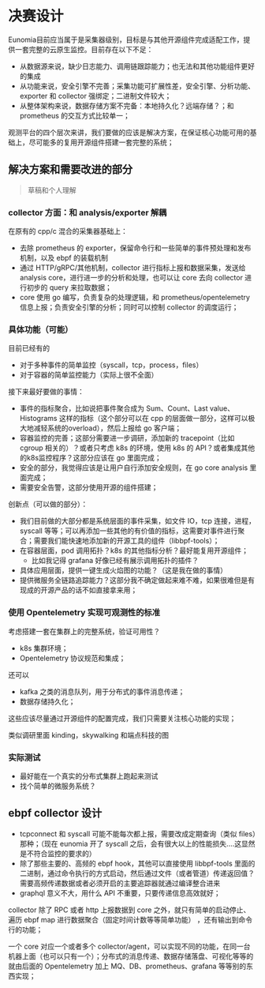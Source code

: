 # 决赛设计

Eunomia目前应当属于是采集器级别，目标是与其他开源组件完成适配工作，提供一套完整的云原生监控。目前存在以下不足：

- 从数据源来说，缺少日志能力、调用链跟踪能力；也无法和其他功能组件更好的集成
- 从功能来说，安全引擎不完善；采集功能可扩展性差，安全引擎、分析功能、exporter 和 collector 强绑定；二进制文件较大；
- 从整体架构来说，数据存储方案不完备：本地持久化？远端存储？；和 prometheus 的交互方式比较单一；

观测平台的四个层次来讲，我们要做的应该是解决方案，在保证核心功能可用的基础上，尽可能多的复用开源组件搭建一套完整的系统；

## 解决方案和需要改进的部分

> 草稿和个人理解

### collector 方面：和 analysis/exporter 解耦

在原有的 cpp/c 混合的采集器基础上：

- 去除 prometheus 的 exporter，保留命令行和一些简单的事件预处理和发布机制，以及 ebpf 的装载机制
- 通过 HTTP/gRPC/其他机制，collector 进行指标上报和数据采集，发送给 analysis core，进行进一步的分析和处理，也可以让 core 去向 collector 进行初步的 query 来拉取数据；
- core 使用 go 编写，负责复杂的处理逻辑，和 prometheus/opentelemetry 信息上报；负责安全引擎的分析；同时可以控制 collector 的调度运行；

### 具体功能（可能）

目前已经有的

- 对于多种事件的简单监控（syscall，tcp，process，files）
- 对于容器的简单监控能力（实际上很不全面）

接下来最好要做的事情：

- 事件的指标聚合，比如说把事件聚合成为 Sum、Count、Last value、Histograms 这样的指标（这个部分可以在 cpp 的层面做一部分，这样可以极大地减轻系统的overload），然后上报给 go 客户端；
- 容器监控的完善；这部分需要进一步调研，添加新的 tracepoint（比如 cgroup 相关的）？或者只考虑 k8s 的环境，使用 k8s 的 API？或者集成其他的k8s监控程序？这部分应该在 go 里面完成；
- 安全的部分，我觉得应该是让用户自行添加安全规则，在 go core analysis 里面完成；
- 需要安全告警，这部分使用开源的组件搭建；

创新点（可以做的部分）：

- 我们目前做的大部分都是系统层面的事件采集，如文件 IO，tcp 连接，进程，syscall 等等；可以再添加一些其他的有价值的指标，这需要对事件进行聚合；需要我们能快速地添加新的开源工具的组件（libbpf-tools）；
- 在容器层面，pod 调用拓扑？k8s 的其他指标分析？最好能复用开源组件；
  - 比如我记得 grafana 好像已经有展示调用拓扑的插件？
- 具体应用层面，提供一键生成火焰图的功能？（这是我在做的事情）
- 提供微服务全链路追踪能力？这部分我不确定做起来难不难，如果很难但是有现成的开源产品的话不如直接拿来用；

### 使用 Opentelemetry 实现可观测性的标准

考虑搭建一套在集群上的完整系统，验证可用性？

- k8s 集群环境；
- Opentelemetry 协议规范和集成；

还可以

- kafka 之类的消息队列，用于分布式的事件消息传递；
- 数据存储持久化；

这些应该尽量通过开源组件的配置完成，我们只需要关注核心功能的实现；

类似调研里面 kinding，skywalking 和端点科技的图

### 实际测试

- 最好能在一个真实的分布式集群上跑起来测试
- 找个简单的微服务系统？

## ebpf collector 设计

- tcpconnect 和 syscall 可能不能每次都上报，需要改成定期查询（类似 files）那种；（现在 eunomia 开了 syscall 之后，会有很大以上的性能损失....这显然是不符合监控的要求的）
- 除了那些主要的、高频的 ebpf hook，其他可以直接使用 libbpf-tools 里面的二进制，通过命令执行的方式启动，然后通过文件（或者管道）传递返回值？需要高频传递数据或者必须开启的主要追踪器就通过编译整合进来
- graphql 意义不大，用什么 API 不重要，只要传递信息高效就好；

collector 除了 RPC 或者 http 上报数据到 core 之外，就只有简单的启动停止、遍历 ebpf map 进行数据聚合（固定时间计数等等简单功能） ，还有输出到命令行的功能；

一个 core 对应一个或者多个 collector/agent，可以实现不同的功能，在同一台机器上面（也可以只有一个）；分布式的消息传递、数据存储落盘、可视化等等的就由后面的 Opentelemetry 加上 MQ、DB、prometheus、grafana 等等别的东西实现；

## 